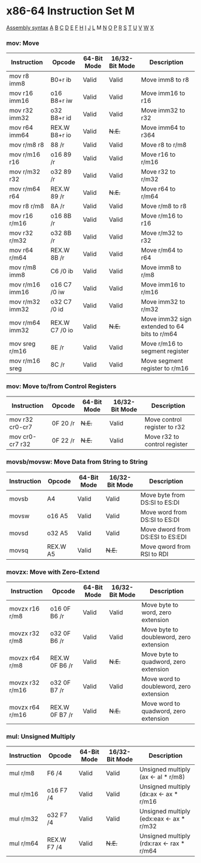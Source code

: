 x86-64 Instruction Set M
========================

[Assembly syntax](AssemblyX64.md)
[A](AssemblyX64A.md) [B](AssemblyX64B.md) [C](AssemblyX64C.md)
[D](AssemblyX64D.md) [E](AssemblyX64E.md) [F](AssemblyX64F.md)
[H](AssemblyX64H.md) [I](AssemblyX64I.md) [J](AssemblyX64J.md)
[L](AssemblyX64L.md) M [N](AssemblyX64N.md)
[O](AssemblyX64O.md) [P](AssemblyX64P.md) [R](AssemblyX64R.md)
[S](AssemblyX64S.md) [T](AssemblyX64T.md) [U](AssemblyX64U.md)
[V](AssemblyX64V.md) [W](AssemblyX64W.md) [X](AssemblyX64X.md)

### mov: Move

| Instruction     | Opcode         | 64-Bit Mode | 16/32-Bit Mode | Description                    |
| --------------- | -------------- | ----------- | -------------- | ------------------------------ |
| mov r8 imm8     | B0+r ib        | Valid       | Valid          | Move imm8 to r8                |
| mov r16 imm16   | o16 B8+r iw    | Valid       | Valid          | Move imm16 to r16              |
| mov r32 imm32   | o32 B8+r id    | Valid       | Valid          | Move imm32 to r32              |
| mov r64 imm64   | REX.W B8+r io  | Valid       | ~~N.E.~~       | Move imm64 to r364             |
| mov r/m8 r8     | 88 /r          | Valid       | Valid          | Move r8 to r/m8                |
| mov r/m16 r16   | o16 89 /r      | Valid       | Valid          | Move r16 to r/m16              |
| mov r/m32 r32   | o32 89 /r      | Valid       | Valid          | Move r32 to r/m32              |
| mov r/m64 r64   | REX.W 89 /r    | Valid       | ~~N.E.~~       | Move r64 to r/m64              |
| mov r8 r/m8     | 8A /r          | Valid       | Valid          | Move r/m8 to r8                |
| mov r16 r/m16   | o16 8B /r      | Valid       | Valid          | Move r/m16 to r16              |
| mov r32 r/m32   | o32 8B /r      | Valid       | Valid          | Move r/m32 to r32              |
| mov r64 r/m64   | REX.W 8B /r    | Valid       | Valid          | Move r/m64 to r64              |
| mov r/m8 imm8   | C6 /0 ib       | Valid       | Valid          | Move imm8 to r/m8              |
| mov r/m16 imm16 | o16 C7 /0 iw   | Valid       | Valid          | Move imm16 to r/m16            |
| mov r/m32 imm32 | o32 C7 /0 id   | Valid       | Valid          | Move imm32 to r/m32            |
| mov r/m64 imm32 | REX.W C7 /0 io | Valid       | ~~N.E.~~       | Move imm32 sign extended to 64 bits to r/m64 |
| mov sreg r/m16  | 8E /r          | Valid       | Valid          | Move r/m16 to segment register |
| mov r/m16 sreg  | 8C /r          | Valid       | Valid          | Move segment register to r/m16 |

### mov: Move to/from Control Registers

| Instruction     | Opcode       | 64-Bit Mode | 16/32-Bit Mode | Description                    |
| --------------- | ------------ | ----------- | -------------- | ------------------------------ |
| mov r32 cr0-cr7 | 0F 20 /r     | ~~N.E.~~    | Valid          | Move control register to r32   |
| mov cr0-cr7 r32 | 0F 22 /r     | ~~N.E.~~    | Valid          | Move r32 to control register   |

### movsb/movsw: Move Data from String to String

| Instruction | Opcode   | 64-Bit Mode | 16/32-Bit Mode | Description                      |
| ----------- | -------- | ----------- | -------------- | -------------------------------- |
| movsb       | A4       | Valid       | Valid          | Move byte from DS:SI to ES:DI    |
| movsw       | o16 A5   | Valid       | Valid          | Move word from DS:SI to ES:DI    |
| movsd       | o32 A5   | Valid       | Valid          | Move dword from DS:ESI to ES:EDI |
| movsq       | REX.W A5 | Valid       | ~~N.E.~~       | Move qword from RSI to RDI       |

### movzx: Move with Zero-Extend

| Instruction     | Opcode         | 64-Bit Mode | 16/32-Bit Mode | Description                             |
| --------------- | -------------- | ----------- | -------------- | --------------------------------------- |
| movzx r16 r/m8  | o16 0F B6 /r   | Valid       | Valid          | Move byte to word, zero extension       |
| movzx r32 r/m8  | o32 0F B6 /r   | Valid       | Valid          | Move byte to doubleword, zero extension |
| movzx r64 r/m8  | REX.W 0F B6 /r | Valid       | ~~N.E.~~       | Move byte to quadword, zero extension   |
| movzx r32 r/m16 | o32 0F B7 /r   | Valid       | Valid          | Move word to doubleword, zero extension |
| movzx r64 r/m16 | REX.W 0F B7 /r | Valid       | ~~N.E.~~       | Move word to quadword, zero extension   |

### mul: Unsigned Multiply

| Instruction | Opcode      | 64-Bit Mode | 16/32-Bit Mode | Description                               |
| ----------- | ----------- | ----------- | -------------- |------------------------------------------ |
| mul r/m8    | F6 /4       | Valid       | Valid          | Unsigned multiply (ax <- al * r/m8)       |
| mul r/m16   | o16 F7 /4   | Valid       | Valid          | Unsigned multiply (dx:ax <- ax * r/m16    |
| mul r/m32   | o32 F7 /4   | Valid       | Valid          | Unsigned multiply (edx:eax <- ax * r/m32  |
| mul r/m64   | REX.W F7 /4 | Valid       | ~~N.E.~~       | Unsigned multiply (rdx:rax <- rax * r/m64 |
